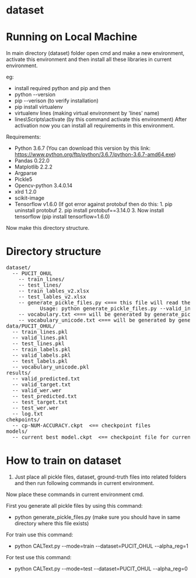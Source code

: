 # dataset

# Running on Local Machine

In main directory (dataset) folder open cmd and make a new environment, activate this environment and then install all these libraries in current environment. 

eg: 
- install required python and pip and then 
- python --version
- pip --verison (to verify installation)
- pip install virtualenv
- virtualenv lines (making virtual environment by 'lines' name)
- lines\Scripts\activate (by this command activate this environment)
After activation now you can install all requirements in this environment. 

Requirements:
- Python 3.6.7 (You can download this version by this link: https://www.python.org/ftp/python/3.6.7/python-3.6.7-amd64.exe)
- Pandas 0.22.0
- Matplotlib 2.2.2
- Argparse
- Pickle5
- Opencv-python 3.4.0.14
- xlrd 1.2.0
- scikit-image
- Tensorflow v1.6.0 (If got error against protobuf then do this: 
				1. pip uninstall protobuf
				2. pip install protobuf==3.14.0
				3. Now install tensorflow (pip install tensorflow=1.6.0)	

Now make this directory structure. 

# Directory structure
<pre>
dataset/
  -- PUCIT_OHUL
    -- train_lines/
    -- test_lines/
    -- train_lables_v2.xlsx
    -- test_lables_v2.xlsx
    -- generate_pickle_files.py <=== this file will read the PUCIT_OHUL dataset and populate the 'data/' folder with 7 pickle files (see below))
           Usage: python generate_pickle_files.py --valid_inds
    -- vocabulary.txt <=== will be generated by generate_pickle_files.py
    -- vocabulary_unicode.txt <=== will be generated by generate_pickle_files.py
data/PUCIT_OHUL/
  -- train_lines.pkl
  -- valid_lines.pkl
  -- test_lines.pkl
  -- train_labels.pkl
  -- valid_labels.pkl
  -- test_labels.pkl
  -- vocabulary_unicode.pkl
results/
  -- valid_predicted.txt
  -- valid_target.txt
  -- valid_wer.wer
  -- test_predicted.txt
  -- test_target.txt
  -- test_wer.wer
  -- log.txt
chekpoints/
  -- cp-NUM-ACCURACY.ckpt  <== checkpoint files
models/
  -- current_best_model.ckpt  <== checkpoint file for currently best performing model on validation set
</pre>

# How to train on dataset

1. Just place all pickle files, dataset, ground-truth files into related folders and then run following commands in current environment. 

Now place these commands in current environment cmd. 

First you generate all pickle files by using this command: 

- python generate_pickle_files.py (make sure you should have in same directory where this file exists)

For train use this command:
- python CALText.py --mode=train --dataset=PUCIT_OHUL --alpha_reg=1
  
For test use this command: 
- python CALText.py --mode=test --dataset=PUCIT_OHUL --alpha_reg=0
